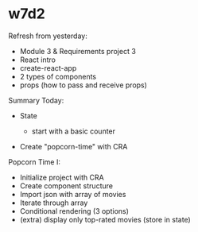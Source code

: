 
# w7d2

<!-- 

Status: @todo

w7d2 is quite challenging for students. Start at good pace from beginning.

Mark bonus labs as "extra" in the students portal


LAB "React IronContacts" is very challenging
- offer students the possibility to work in pairs
- give extra guidance for iteration 1

-->


Refresh from yesterday:
- Module 3 & Requirements project 3
- React intro
- create-react-app
- 2 types of components
- props (how to pass and receive props)


Summary Today:

- State
  - start with a basic counter

- Create "popcorn-time" with CRA

Popcorn Time I:
- Initialize project with CRA
- Create component structure
- Import json with array of movies
- Iterate through array
- Conditional rendering (3 options)
- (extra) display only top-rated movies (store in state) 

